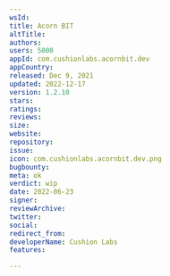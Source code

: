 ```yaml
---
wsId: 
title: Acorn BIT
altTitle: 
authors: 
users: 5000
appId: com.cushionlabs.acornbit.dev
appCountry: 
released: Dec 9, 2021
updated: 2022-12-17
version: 1.2.10
stars: 
ratings: 
reviews: 
size: 
website: 
repository: 
issue: 
icon: com.cushionlabs.acornbit.dev.png
bugbounty: 
meta: ok
verdict: wip
date: 2022-06-23
signer: 
reviewArchive: 
twitter: 
social: 
redirect_from: 
developerName: Cushion Labs
features: 

---
```


